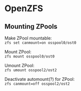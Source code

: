 # OpenZFS

## Mounting ZPools

Make ZPool mountable:  
`zfs set canmount=on osspool0/ost0`

Mount ZPool:  
`zfs mount osspool0/ost0`

Umount ZPool:  
`zfs umount osspool2/ost2`

Deactivate automount(?) for ZPool:  
`zfs canmount=off osspool2/ost2`
